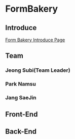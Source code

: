 # FormBakery

## Introduce

[Form Bakery Introduce Page](https://github.com/codestates/FormBakery/wiki)

## Team

### Jeong Subi(Team Leader)

### Park Namsu

### Jang SaeJin

## Front-End

## Back-End
